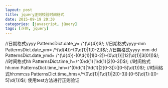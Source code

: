 ```yaml
---
layout: post
title: jquery正则校验时间格式
date: 2015-09-19 20:30
categories: [javascript, jQuery]
tags: [正则, jquery]
---
```

//日期格式yyyy
PatternsDict.date_y= /^(\d{4})$/;
//日期格式yyyy-mm
PatternsDict.date_ym= /^(\d{4})-(0\d{1}|1[0-2])$/;
//日期格式yyyy-mm-dd
PatternsDict.date_ymd= /^(\d{4})-(0\d{1}|1[0-2])-(0\d{1}|[12]\d{1}|3[01])$/;
//时间格式hh
PatternsDict.time_h=/^(0\d{1}|1\d{1}|2[0-3])$/;
//时间格式hh:mm
PatternsDict.time_hm=/^(0\d{1}|1\d{1}|2[0-3]):([0-5]\d{1})$/;
//时间格式hh:mm:ss
PatternsDict.time_hms=/^(0\d{1}|1\d{1}|2[0-3]):[0-5]\d{1}:([0-5]\d{1})$/;
使用test方法进行正则验证
